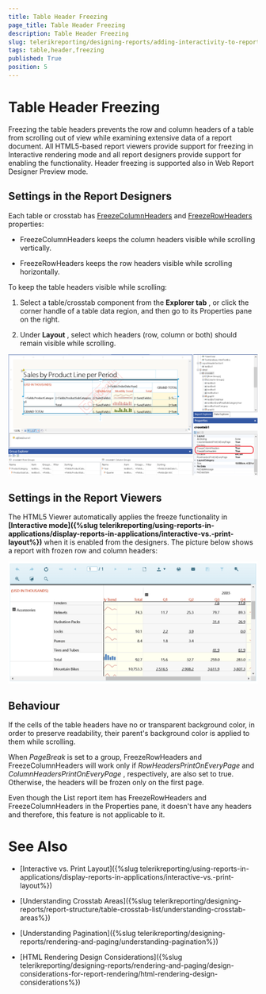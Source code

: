```yaml
---
title: Table Header Freezing
page_title: Table Header Freezing 
description: Table Header Freezing
slug: telerikreporting/designing-reports/adding-interactivity-to-reports/table-header-freezing
tags: table,header,freezing
published: True
position: 5
---
```


# Table Header Freezing


Freezing the table headers prevents the row and column headers of a table from scrolling out of view while examining extensive data of a report document. All HTML5-based report viewers provide support for freezing in Interactive rendering mode and all report designers provide support for enabling the functionality. Header freezing is supported also in Web Report Designer Preview mode.       

## Settings in the Report Designers

Each table or crosstab has  [FreezeColumnHeaders](/reporting/api/Telerik.Reporting.Table#Telerik_Reporting_Table_FreezeColumnHeaders)  and            [FreezeRowHeaders](/reporting/api/Telerik.Reporting.Table#Telerik_Reporting_Table_FreezeRowHeaders)  properties:         

* FreezeColumnHeaders keeps the column headers visible while scrolling vertically.             

* FreezeRowHeaders keeps the row headers visible while scrolling horizontally.             

To keep the table headers visible while scrolling:         

1. Select a table/crosstab component from the __Explorer tab__ , or click the corner handle of a table data region, and then               go to its Properties pane on the right.             

1. Under __Layout__ , select which headers (row, column or both) should remain visible while scrolling.               

  ![Table Freeze Headers Designer](images/TableFreezeHeadersDesigner.png)

## Settings in the Report Viewers

The HTML5 Viewer automatically applies the freeze functionality in __[Interactive mode]({%slug telerikreporting/using-reports-in-applications/display-reports-in-applications/interactive-vs.-print-layout%})__            when it is enabled from the designers.           The picture below shows a report with frozen row and column headers:           

  ![Table Freeze Headers Viewer](images/TableFreezeHeadersViewer.png)

## Behaviour

If the cells of the table headers have no or transparent background color, in order to preserve readability, their parent's background color           is applied to them while scrolling.         

When *PageBreak*  is set to a group, FreezeRowHeaders and FreezeColumnHeaders will work only if *RowHeadersPrintOnEveryPage*  and *ColumnHeadersPrintOnEveryPage* , respectively, are also set to true. Otherwise, the headers will be frozen only on the first page.         

Even though the List report item has FreezeRowHeaders and FreezeColumnHeaders in the Properties pane, it doesn't have any headers           and therefore, this feature is not applicable to it.         

# See Also


 * [Interactive vs. Print Layout]({%slug telerikreporting/using-reports-in-applications/display-reports-in-applications/interactive-vs.-print-layout%})

 * [Understanding Crosstab Areas]({%slug telerikreporting/designing-reports/report-structure/table-crosstab-list/understanding-crosstab-areas%})

 * [Understanding Pagination]({%slug telerikreporting/designing-reports/rendering-and-paging/understanding-pagination%})

 * [HTML Rendering Design Considerations]({%slug telerikreporting/designing-reports/rendering-and-paging/design-considerations-for-report-rendering/html-rendering-design-considerations%})
